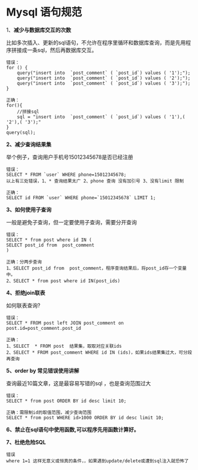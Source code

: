 # Mysql 语句规范

1、**减少与数据库交互的次数**

比如多次插入、更新的sql语句，不允许在程序里循环和数据库查询，而是先用程序拼接成一条sql，然后再数据库交互。

    错误：
    for () {
        query("insert into  `post_comment` ( `post_id`) values ( '1');");
        query("insert into  `post_comment` ( `post_id`) values ( '2');");
        query("insert into  `post_comment` ( `post_id`) values ( '3');");
    }

    正确：
    for(){
        //拼接sql
        sql = "insert into  `post_comment` ( `post_id`) values ( '1'),( '2'),( '3');" 
    }
    query(sql);

**2、减少查询结果集**

举个例子，查询用户手机号15012345678是否已经注册

    错误：
    SELECT * FROM `user` WHERE phone=15012345678;
    以上有三处错误，1、* 查询结果太广 2、phone 查询 没有加引号 3、没有limit 限制

    正确：
    SELECT id FROM `user` WHERE phone=`15012345678` LIMIT 1;

**3、如何使用子查询**

一般是避免子查询，但一定要使用子查询，需要分开查询

```
错误：
SELECT * from post where id IN (
SELECT post_id from  post_comment
)

正确：分两步查询
1、SELECT post_id from  post_comment，程序查询结果后，将post_id存一个变量中。
2、SELECT * from post where id IN(post_ids)
```

**4、拒绝join联表**

如何联表查询?

```
错误：
SELECT * FROM post left JOIN post_comment on post.id=post_comment.post_id

正确：
1、SELECT  * FROM post  结果集，取取对应关联ids
2、SELECT * FROM post_comment WHERE id IN (ids)，如果ids结果集过大，可分段再查询
```

**5、order by 常见错误使用讲解**

查询最近10篇文章，这是最容易写错的sql ，也是查询范围过大

```
错误：
SELECT * from post ORDER BY id desc limit 10;

正确：需限制id的取值范围，减少查询范围
SELECT * from post WHERE id>1000 ORDER BY id desc limit 10;
```

**6、禁止在sql语句中使用函数,可以程序先用函数计算好。**

**7、杜绝危险SQL**

```
错误
where 1=1 这样无意义或恒真的条件，，如果遇到update/delete或遭到sql注入就恐怖了
```



